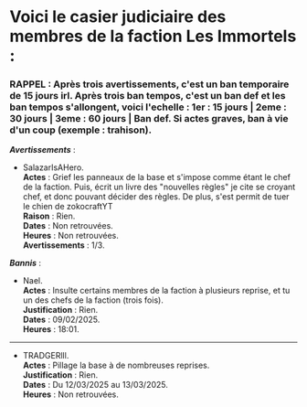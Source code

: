 # Voici le casier judiciaire des membres de la faction **Les Immortels** :

<h3>RAPPEL : Après trois avertissements, c'est un ban temporaire de 15 jours irl. Après trois ban tempos, c'est un ban def et les ban tempos s'allongent, voici l'echelle : 1er : 15 jours | 2eme : 30 jours | 3eme : 60 jours | Ban def. Si actes graves, ban à vie d'un coup (exemple : trahison).</h3>

_**Avertissements**_ :
- SalazarIsAHero. <br>**Actes** : Grief les panneaux de la base et s'impose comme étant le chef de la faction. Puis, écrit un livre des "nouvelles règles" je cite se croyant chef, et donc pouvant décider des règles. De plus, s'est permit de tuer le chien de zokocraftYT<br> **Raison** : Rien. <br> **Dates** : Non retrouvées. <br> **Heures** : Non retrouvées. <br> **Avertissements** : 1/3.

_**Bannis**_ :
- Nael.<br> **Actes** : Insulte certains membres de la faction à plusieurs reprise, et tu un des chefs de la faction (trois fois). <br> **Justification** : Rien. <br> **Dates** : 09/02/2025. <br> **Heures** : 18:01.
---
- TRADGERlll.<br> **Actes** : Pillage la base à de nombreuses reprises. <br> **Justification** : Rien. <br> **Dates** : Du 12/03/2025 au 13/03/2025. <br> **Heures** : Non retrouvées.